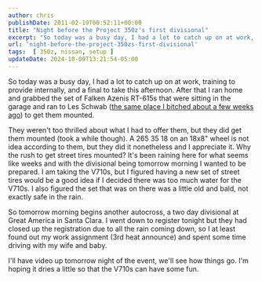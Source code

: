 ```yaml
---
author: chris
publishDate: 2011-02-19T00:52:11+00:00
title: "Night before the Project 350z's first divisional"
excerpt: "So today was a busy day, I had a lot to catch up on at work, training to provide internally, and a final to take this afternoon."
url: 'night-before-the-project-350zs-first-divisional'
tags:  [ 350z, nissan, setup ] 
updateDate: 2024-10-09T13:21:54-05:00
---
```


So today was a busy day, I had a lot to catch up on at work, training to provide internally, and a final to take this afternoon. After that I ran home and grabbed the set of Falken Azenis RT-615s that were sitting in the garage and ran to Les Schwab ([the same place I bitched about a few weeks ago](/race-tire-mounting-in-the-san-francisco-bay-area-peninsula)) to get them mounted.

They weren't too thrilled about what I had to offer them, but they did get them mounted (took a while though). A 265 35 18 on an 18x8" wheel is not idea according to them, but they did it nonetheless and I appreciate it. Why the rush to get street tires mounted? It's been raining here for what seems like weeks and with the divisional being tomorrow morning I wanted to be prepared. I am taking the V710s, but I figured having a new set of street tires would be a good idea if I decided there was too much water for the V710s. I also figured the set that was on there was a little old and bald, not exactly safe in the rain.

So tomorrow morning begins another autocross, a two day divisional at Great America in Santa Clara. I went down to register tonight but they had closed up the registration due to all the rain coming down, so I at least found out my work assignment (3rd heat announce) and spent some time driving with my wife and baby.

I'll have video up tomorrow night of the event, we'll see how things go. I'm hoping it dries a little so that the V710s can have some fun.
